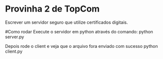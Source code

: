 # Provinha 2 de TopCom

Escrever um servidor seguro que utilize certificados digitais.

#Como rodar
Execute o servidor em python através do comando:
  python server.py

Depois rode o client e veja que o arquivo fora enviado com sucesso
  python client.py
